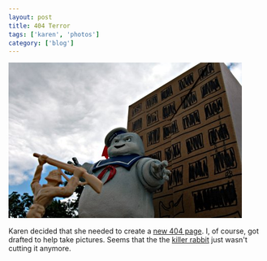 ```yaml
---
layout: post
title: 404 Terror
tags: ['karen', 'photos']
category: ['blog']
---
```


![Stay Puft :: Nikon D70 : 1/50s : f/25 : ISO 200](/media/2004/07/staypuft.jpg)

Karen decided that she needed to create a [new 404
page](http://karenvaughn.info/404.html). I, of course, got drafted to
help take pictures. Seems that the the [killer
rabbit](http://karenvaughn.info/404-bunny.html) just wasn't cutting it
anymore.
